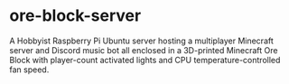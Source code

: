 # ore-block-server
A Hobbyist Raspberry Pi Ubuntu server hosting a multiplayer Minecraft server and Discord music bot all enclosed in a 3D-printed Minecraft Ore Block with player-count activated lights and CPU temperature-controlled fan speed.
